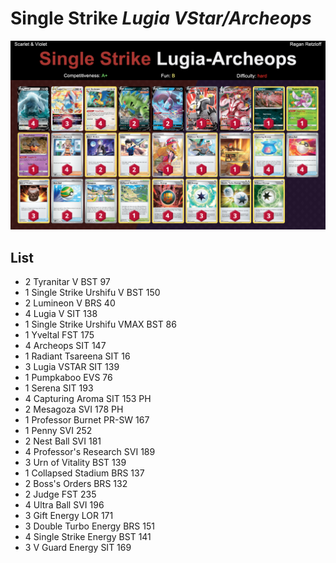 # Single Strike *Lugia VStar/Archeops*

![decklist](../../!Images/Standard/4BST-SVI/Lugia-Archeops%20Single%20Strike.png)

## List
* 2 Tyranitar V BST 97
* 1 Single Strike Urshifu V BST 150
* 2 Lumineon V BRS 40
* 4 Lugia V SIT 138
* 1 Single Strike Urshifu VMAX BST 86
* 1 Yveltal FST 175
* 4 Archeops SIT 147
* 1 Radiant Tsareena SIT 16
* 3 Lugia VSTAR SIT 139
* 1 Pumpkaboo EVS 76
* 1 Serena SIT 193
* 4 Capturing Aroma SIT 153 PH
* 2 Mesagoza SVI 178 PH
* 1 Professor Burnet PR-SW 167
* 1 Penny SVI 252
* 2 Nest Ball SVI 181
* 4 Professor's Research SVI 189
* 3 Urn of Vitality BST 139
* 1 Collapsed Stadium BRS 137
* 2 Boss's Orders BRS 132
* 2 Judge FST 235
* 4 Ultra Ball SVI 196
* 3 Gift Energy LOR 171
* 3 Double Turbo Energy BRS 151
* 4 Single Strike Energy BST 141
* 3 V Guard Energy SIT 169

